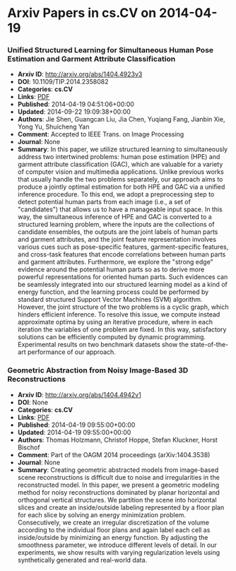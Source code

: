 # Arxiv Papers in cs.CV on 2014-04-19
### Unified Structured Learning for Simultaneous Human Pose Estimation and Garment Attribute Classification
- **Arxiv ID**: http://arxiv.org/abs/1404.4923v3
- **DOI**: 10.1109/TIP.2014.2358082
- **Categories**: **cs.CV**
- **Links**: [PDF](http://arxiv.org/pdf/1404.4923v3)
- **Published**: 2014-04-19 04:51:06+00:00
- **Updated**: 2014-09-22 19:09:38+00:00
- **Authors**: Jie Shen, Guangcan Liu, Jia Chen, Yuqiang Fang, Jianbin Xie, Yong Yu, Shuicheng Yan
- **Comment**: Accepted to IEEE Trans. on Image Processing
- **Journal**: None
- **Summary**: In this paper, we utilize structured learning to simultaneously address two intertwined problems: human pose estimation (HPE) and garment attribute classification (GAC), which are valuable for a variety of computer vision and multimedia applications. Unlike previous works that usually handle the two problems separately, our approach aims to produce a jointly optimal estimation for both HPE and GAC via a unified inference procedure. To this end, we adopt a preprocessing step to detect potential human parts from each image (i.e., a set of "candidates") that allows us to have a manageable input space. In this way, the simultaneous inference of HPE and GAC is converted to a structured learning problem, where the inputs are the collections of candidate ensembles, the outputs are the joint labels of human parts and garment attributes, and the joint feature representation involves various cues such as pose-specific features, garment-specific features, and cross-task features that encode correlations between human parts and garment attributes. Furthermore, we explore the "strong edge" evidence around the potential human parts so as to derive more powerful representations for oriented human parts. Such evidences can be seamlessly integrated into our structured learning model as a kind of energy function, and the learning process could be performed by standard structured Support Vector Machines (SVM) algorithm. However, the joint structure of the two problems is a cyclic graph, which hinders efficient inference. To resolve this issue, we compute instead approximate optima by using an iterative procedure, where in each iteration the variables of one problem are fixed. In this way, satisfactory solutions can be efficiently computed by dynamic programming. Experimental results on two benchmark datasets show the state-of-the-art performance of our approach.



### Geometric Abstraction from Noisy Image-Based 3D Reconstructions
- **Arxiv ID**: http://arxiv.org/abs/1404.4942v1
- **DOI**: None
- **Categories**: **cs.CV**
- **Links**: [PDF](http://arxiv.org/pdf/1404.4942v1)
- **Published**: 2014-04-19 09:55:00+00:00
- **Updated**: 2014-04-19 09:55:00+00:00
- **Authors**: Thomas Holzmann, Christof Hoppe, Stefan Kluckner, Horst Bischof
- **Comment**: Part of the OAGM 2014 proceedings (arXiv:1404.3538)
- **Journal**: None
- **Summary**: Creating geometric abstracted models from image-based scene reconstructions is difficult due to noise and irregularities in the reconstructed model. In this paper, we present a geometric modeling method for noisy reconstructions dominated by planar horizontal and orthogonal vertical structures. We partition the scene into horizontal slices and create an inside/outside labeling represented by a floor plan for each slice by solving an energy minimization problem. Consecutively, we create an irregular discretization of the volume according to the individual floor plans and again label each cell as inside/outside by minimizing an energy function. By adjusting the smoothness parameter, we introduce different levels of detail. In our experiments, we show results with varying regularization levels using synthetically generated and real-world data.



